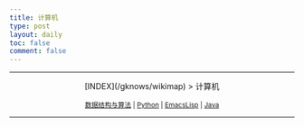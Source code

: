 ```yaml
---
title: 计算机
type: post
layout: daily
toc: false
comment: false
---
```

---
<center>[INDEX](/gknows/wikimap) > 计算机</center>

<small><center>[数据结构与算法](/gknows/数据结构与算法) | [Python](/gknows/python) | [EmacsLisp](/gknows/emacslisp) | [Java](/gknows/java)</center></small>

---

